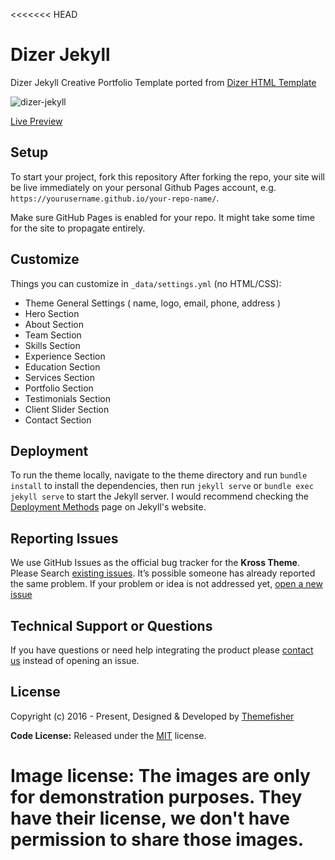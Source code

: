 <<<<<<< HEAD
# Dizer Jekyll

Dizer Jekyll Creative Portfolio Template ported from [Dizer HTML Template](https://themefisher.com/products/dizer/)

![dizer-jekyll](https://demo.themefisher.com/thumbnails/dizer.png)

[Live Preview](http://demo.themefisher.com/dizer-jekyll/)

## Setup

To start your project, fork this repository
After forking the repo, your site will be live immediately on your personal Github Pages account, e.g. `https://yourusername.github.io/your-repo-name/`.

Make sure GitHub Pages is enabled for your repo. It might take some time for the site to propagate entirely.

## Customize

Things you can customize in `_data/settings.yml` (no HTML/CSS):

- Theme General Settings ( name, logo, email, phone, address )
- Hero Section
- About Section
- Team Section
- Skills Section
- Experience Section
- Education Section
- Services Section
- Portfolio Section
- Testimonials Section
- Client Slider Section
- Contact Section

## Deployment

To run the theme locally, navigate to the theme directory and run `bundle install` to install the dependencies, then run `jekyll serve` or `bundle exec jekyll serve` to start the Jekyll server.
I would recommend checking the [Deployment Methods](https://jekyllrb.com/docs/deployment-methods/) page on Jekyll's website.

## Reporting Issues

We use GitHub Issues as the official bug tracker for the **Kross Theme**. Please Search [existing issues](https://github.com/themefisher/dizer-jekyll/issues). It’s possible someone has already reported the same problem.
If your problem or idea is not addressed yet, [open a new issue](https://github.com/themefisher/dizer-jekyll/issues/new)

## Technical Support or Questions

If you have questions or need help integrating the product please [contact us](mailto:themefisher@gmail.com) instead of opening an issue.

<!-- licence -->
## License

Copyright (c) 2016 - Present, Designed & Developed by [Themefisher](https://themefisher.com)

**Code License:** Released under the [MIT](https://github.com/themefisher/dizer-jekyll/blob/main/LICENSE) license.

**Image license:** The images are only for demonstration purposes. They have their license, we don't have permission to share those images.
=======
